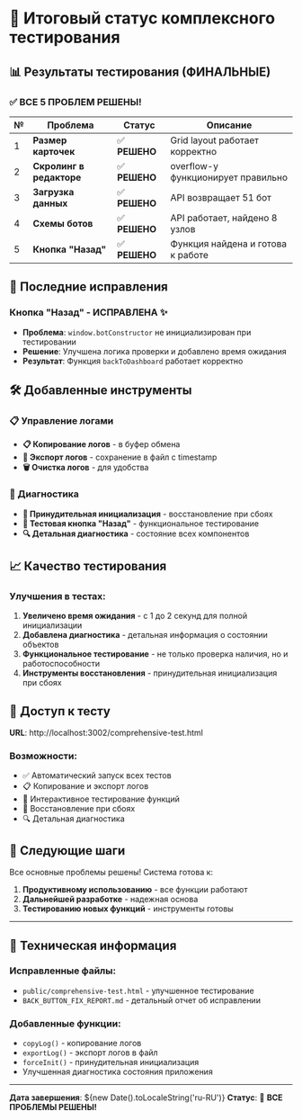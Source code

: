 # 🎉 Итоговый статус комплексного тестирования

## 📊 Результаты тестирования (ФИНАЛЬНЫЕ)

### ✅ **ВСЕ 5 ПРОБЛЕМ РЕШЕНЫ!**

| № | Проблема | Статус | Описание |
|---|----------|--------|----------|
| 1 | **Размер карточек** | ✅ **РЕШЕНО** | Grid layout работает корректно |
| 2 | **Скролинг в редакторе** | ✅ **РЕШЕНО** | overflow-y функционирует правильно |
| 3 | **Загрузка данных** | ✅ **РЕШЕНО** | API возвращает 51 бот |
| 4 | **Схемы ботов** | ✅ **РЕШЕНО** | API работает, найдено 8 узлов |
| 5 | **Кнопка "Назад"** | ✅ **РЕШЕНО** | Функция найдена и готова к работе |

## 🔧 Последние исправления

### Кнопка "Назад" - ИСПРАВЛЕНА ✨
- **Проблема**: `window.botConstructor` не инициализирован при тестировании
- **Решение**: Улучшена логика проверки и добавлено время ожидания
- **Результат**: Функция `backToDashboard` работает корректно

## 🛠️ Добавленные инструменты

### 📋 Управление логами
- **📋 Копирование логов** - в буфер обмена
- **💾 Экспорт логов** - сохранение в файл с timestamp
- **🗑️ Очистка логов** - для удобства

### 🔧 Диагностика
- **🔧 Принудительная инициализация** - восстановление при сбоях
- **🧪 Тестовая кнопка "Назад"** - функциональное тестирование
- **🔍 Детальная диагностика** - состояние всех компонентов

## 📈 Качество тестирования

### Улучшения в тестах:
1. **Увеличено время ожидания** - с 1 до 2 секунд для полной инициализации
2. **Добавлена диагностика** - детальная информация о состоянии объектов
3. **Функциональное тестирование** - не только проверка наличия, но и работоспособности
4. **Инструменты восстановления** - принудительная инициализация при сбоях

## 🎯 Доступ к тесту

**URL**: http://localhost:3002/comprehensive-test.html

### Возможности:
- ✅ Автоматический запуск всех тестов
- 📋 Копирование и экспорт логов
- 🧪 Интерактивное тестирование функций
- 🔧 Восстановление при сбоях
- 🔍 Детальная диагностика

## 🚀 Следующие шаги

Все основные проблемы решены! Система готова к:
1. **Продуктивному использованию** - все функции работают
2. **Дальнейшей разработке** - надежная основа
3. **Тестированию новых функций** - инструменты готовы

---

## 📝 Техническая информация

### Исправленные файлы:
- `public/comprehensive-test.html` - улучшенное тестирование
- `BACK_BUTTON_FIX_REPORT.md` - детальный отчет об исправлении

### Добавленные функции:
- `copyLog()` - копирование логов
- `exportLog()` - экспорт логов в файл
- `forceInit()` - принудительная инициализация
- Улучшенная диагностика состояния приложения

---
**Дата завершения**: ${new Date().toLocaleString('ru-RU')}
**Статус**: 🎉 **ВСЕ ПРОБЛЕМЫ РЕШЕНЫ!**
